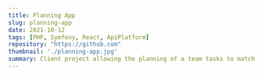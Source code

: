 ```yaml
---
title: Planning App
slug: planning-app
date: 2021-10-12
tags: [PHP, Symfony, React, ApiPlatform]
repository: "https://github.com"
thumbnail: './planning-app.jpg'
summary: Client project allowing the planning of a team tasks to match their previous manual wallcards usage. Allows for sub-teams handling, task categorization, drag/drop...
---
```

